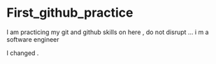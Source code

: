 # First_github_practice
I am practicing my git and github skills on here , do not disrupt ... i m a software engineer

I changed .